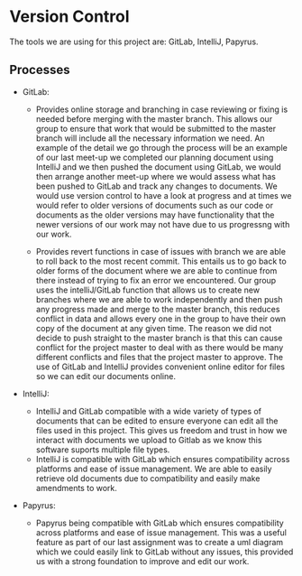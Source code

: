 # Version Control
The tools we are using for this project are: GitLab, IntelliJ, Papyrus.

## Processes
* GitLab:
    * Provides online storage and branching in case reviewing or fixing is needed before merging with the master branch.
    This allows our group to ensure that work that would be submitted to the master branch will include all the necessary 
    information we need. An example of the detail we go through the process will be an example of our last meet-up we 
    completed our planning document using IntelliJ and we then pushed the document using GitLab, we would then arrange 
    another meet-up where we would assess what has been pushed to GitLab and track any changes to documents. We would use
    version control to have a look at progress and at times we would refer to older versions of documents such as our code 
    or documents as the older versions may have functionality that the newer versions of our work may not have due to us progressng
    with our work. 
    
    * Provides revert functions in case of issues with branch we are able to roll back to the most recent commit. This 
    entails us to go back to older forms of the document where we are able to continue from there instead of trying to fix
    an error we encountered. Our group uses the intelliJ/GitLab function that allows us to create new branches where we 
    are able to work independently and then push any progress made and merge to the master branch, this reduces conflict
    in data and allows every one in the group to have their own copy of the document at any given time. The reason we did
    not decide to push straight to the master branch is that this can cause conflict for the project master to deal with 
    as there would be many different conflicts and files that the project master to approve.
    The use of GitLab and IntelliJ provides convenient online editor for files so we can edit our documents online.

* IntelliJ:
    * IntelliJ and GitLab compatible with a wide variety of types of documents that can be edited to ensure everyone can edit all the files used in this project.
    This gives us freedom and trust in how we interact with documents we upload to Gitlab as we know this software suports multiple
    file types.
    * IntelliJ is compatible with GitLab which ensures compatibility across platforms and ease of issue management. We are 
    able to easily retrieve old documents due to compatibility and easily make amendments to work.

* Papyrus:
    * Papyrus being compatible with GitLab which ensures compatibility across platforms and ease of issue management. This
    was a useful feature as part of our last assignment was to create a uml diagram which we could easily link
    to GitLab without any issues, this provided us with a strong foundation to improve and edit our work. 

